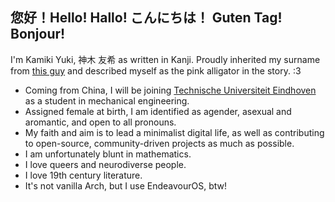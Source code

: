 ## 您好！Hello! Hallo! こんにちは！ Guten Tag! Bonjour!

I'm Kamiki Yuki, 神木 友希 as written in Kanji. Proudly inherited my surname from [this guy](https://megamitensei.fandom.com/wiki/Akinari_Kamiki) and described myself as the pink alligator in the story. :3 
- Coming from China, I will be joining [Technische Universiteit Eindhoven](https://tue.nl) as a student in mechanical engineering.
- Assigned female at birth, I am identified as agender, asexual and aromantic, and open to all pronouns.
- My faith and aim is to lead a minimalist digital life, as well as contributing to open-source, community-driven projects as much as possible.
- I am unfortunately blunt in mathematics.
- I love queers and neurodiverse people.
- I love 19th century literature.
- It's not vanilla Arch, but I use EndeavourOS, btw!
